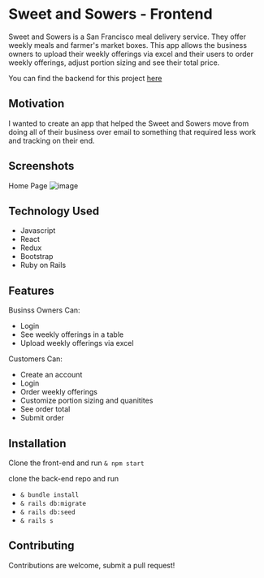 # Sweet and Sowers - Frontend 
Sweet and Sowers is a San Francisco meal delivery service. They offer weekly meals and farmer's market boxes. This app allows the business owners to upload their weekly offerings via excel and their users to order weekly offerings, adjust portion sizing and see their total price. 

You can find the backend for this project [here](https://github.com/MagdalenaJasmine/sweet_sower_api)

## Motivation
I wanted to create an app that helped the Sweet and Sowers move from doing all of their business over email to something that required less work and tracking on their end. 

## Screenshots
Home Page
![image](https://user-images.githubusercontent.com/62389500/101824668-631f9980-3ae1-11eb-89a4-d801092eeb70.png)

## Technology Used
* Javascript
* React
* Redux 
* Bootstrap 
* Ruby on Rails

## Features 
Businss Owners Can: 
* Login 
* See weekly offerings in a table 
* Upload weekly offerings via excel 

Customers Can: 
* Create an account 
* Login 
* Order weekly offerings 
* Customize portion sizing and quanitites 
* See order total 
* Submit order 


## Installation
Clone the front-end and run
` & npm start `

clone the back-end repo and run
* `& bundle install` 
* `& rails db:migrate`
* `& rails db:seed`
* `& rails s`

## Contributing 
Contributions are welcome, submit a pull request! 

